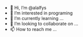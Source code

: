 - 👋 Hi, I’m @alalfys
- 👀 I’m interested in programing
- 🌱 I’m currently learning ...
- 💞️ I’m looking to collaborate on ...
- 📫 How to reach me ...

<!---
alalfys/alalfys is a ✨ special ✨ repository because its `README.md` (this file) appears on your GitHub profile.
You can click the Preview link to take a look at your changes.
--->
